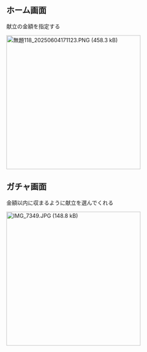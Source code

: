 ## ホーム画面

献立の金額を指定する

<img width="350" alt="無題118_20250604171123.PNG (458.3 kB)" src="https://img.esa.io/uploads/production/attachments/21530/2025/06/04/104214/2833f2e1-8c01-43d5-8265-67c14054bc3c.PNG">

## ガチャ画面

金額以内に収まるように献立を選んでくれる

<img width="350" alt="IMG_7349.JPG (148.8 kB)" src="https://img.esa.io/uploads/production/attachments/21530/2025/06/04/104214/2025a58b-1dc2-4f09-8fe1-521d5789f855.JPG">
